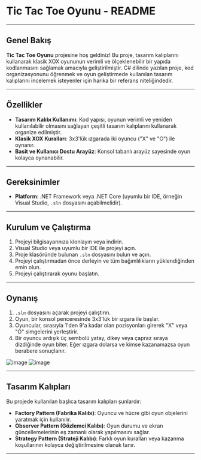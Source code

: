 # Tic Tac Toe Oyunu - README

---

## Genel Bakış

**Tic Tac Toe Oyunu** projesine hoş geldiniz! Bu proje, tasarım kalıplarını kullanarak klasik XOX oyununun verimli ve ölçeklenebilir bir yapıda kodlanmasını sağlamak amacıyla geliştirilmiştir. C# dilinde yazılan proje, kod organizasyonunu öğrenmek ve oyun geliştirmede kullanılan tasarım kalıplarını incelemek isteyenler için harika bir referans niteliğindedir.

---

## Özellikler

- **Tasarım Kalıbı Kullanımı**: Kod yapısı, oyunun verimli ve yeniden kullanılabilir olmasını sağlayan çeşitli tasarım kalıplarını kullanarak organize edilmiştir.
- **Klasik XOX Kuralları**: 3x3'lük ızgarada iki oyuncu ("X" ve "O") ile oynanır.
- **Basit ve Kullanıcı Dostu Arayüz**: Konsol tabanlı arayüz sayesinde oyun kolayca oynanabilir.

---

## Gereksinimler

- **Platform**: .NET Framework veya .NET Core (uyumlu bir IDE, örneğin Visual Studio, `.sln` dosyasını açabilmelidir).

---

## Kurulum ve Çalıştırma

1. Projeyi bilgisayarınıza klonlayın veya indirin.
2. Visual Studio veya uyumlu bir IDE ile projeyi açın.
3. Proje klasöründe bulunan `.sln` dosyasını bulun ve açın.
4. Projeyi çalıştırmadan önce derleyin ve tüm bağımlılıkların yüklendiğinden emin olun.
5. Projeyi çalıştırarak oyunu başlatın.

---

## Oynanış

1. `.sln` dosyasını açarak projeyi çalıştırın.
2. Oyun, bir konsol penceresinde 3x3'lük bir ızgara ile başlar.
3. Oyuncular, sırasıyla 1'den 9'a kadar olan pozisyonları girerek "X" veya "O" simgelerini yerleştirir.
4. Bir oyuncu ardışık üç sembolü yatay, dikey veya çapraz sıraya dizdiğinde oyun biter. Eğer ızgara dolarsa ve kimse kazanamazsa oyun berabere sonuçlanır.

![image](https://github.com/user-attachments/assets/202ac569-ee17-4448-b89f-8baaa585f561)
![image](https://github.com/user-attachments/assets/b3864306-c457-431a-a029-366d377bf65b)



---

## Tasarım Kalıpları

Bu projede kullanılan başlıca tasarım kalıpları şunlardır:

- **Factory Pattern (Fabrika Kalıbı)**: Oyuncu ve hücre gibi oyun objelerini yaratmak için kullanılır.
- **Observer Pattern (Gözlemci Kalıbı)**: Oyun durumu ve ekran güncellemelerinin eş zamanlı olarak yapılmasını sağlar.
- **Strategy Pattern (Strateji Kalıbı)**: Farklı oyun kuralları veya kazanma koşullarının kolayca değiştirilmesine olanak tanır.

---

